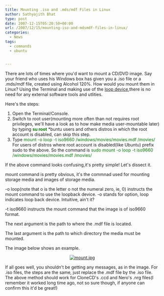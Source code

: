 ```yaml
---
title: Mounting .iso and .mds/mdf Files in Linux
author: Sathyajith Bhat
type: post
date: 2007-12-15T05:20:50+00:00
url: /2007/12/15/mounting-iso-and-mdsmdf-files-in-linux/
categories:
  - News
tags:
  - commands
  - ubuntu


---
```

There are lots of times where you'd want to mount a CD/DVD image. Say your friend who uses his Windows box has given you a .iso file or a .mds/mdf file, created using Alcohol 120%. How would you mount them in Linux? Using the Terminal and making use of the [loop device][1],there is no need for any external software tools and utlities.

Here's the steps:

  1. Open the Terminal/Console.
  2. Switch to root user(mounting more often than not requires root privileges, we'll have a look as to how make media user-mountable later) by typing **<font color="#008000">su root</font>** *buntu users and others distros in which the root account is disabled, can skip this step.
  3. Type <font color="#008000">mount -o loop -t iso9660 /windows/movies/movies.mdf /movies/ </font> For users of distros where root account is disabled(like Ubuntu) prefix sudo to the above. So the command is <font color="#008000">sudo mount -o loop -t iso9660 /windows/movies/movies.mdf /movies/</font>

If the above command looks confusing,it's pretty simple! Let's dissect it.

mount command is pretty obvious, it's the commnad used for mounting storage media and images of storage media.

-o loop(note that o is the letter o not the numeral zero, ie, 0) instructs the mount command to use the loopback device. -o stands for option, loop indicates loop back device. Intuitive, ain't it?

-t iso9660 instructs the mount command that the image is of iso9660 format.

The next argument is the path to where the .mdf file is located.

The last argument is the path to which directory the media must be mounted.

The image below shows an example.

<p align="center">
  <a href="https://i.sathyabh.at/ss/2007/12/mount.jpg" title="mount.jpg"><img src="https://i.sathyabh.at/ss/2007/12/mount.thumbnail.jpg" alt="mount.jpg" /></a>
</p>

<p align="left">
  If all goes well, you shouldn't be getting any messages, as in the image. For .iso files, the steps are the same, just replace the .mdf file by the .iso file. The above method should work for CloneCD's .ccd and Nero's .nrg files(I remember it worked long time ago, not so sure though, if anyone can confirm this it'd be great!)
</p>

 [1]: https://en.wikipedia.org/wiki/Loop_device
